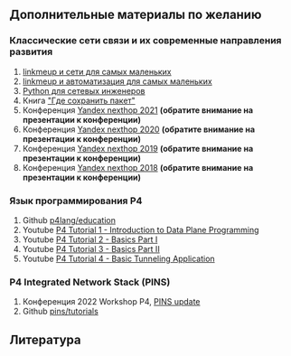 ## Дополнительные материалы по желанию
### Классические сети связи и их современные направления развития
1. [linkmeup и сети для самых маленьких](https://linkmeup.ru/sdsm/)
2. [linkmeup и автоматизация для самых маленьких](https://linkmeup.ru/adsm/)
3. [Python для сетевых инженеров](https://pyneng.readthedocs.io/ru/latest/)
4. Книга ["Где сохранить пакет"](https://where-to-store-the-packet.readthedocs.io/)
5. Конференция [Yandex nexthop 2021](https://events.yandex.ru/events/nexthop2021) **(обратите внимание на презентации к конференции)**
6. Конференция [Yandex nexthop 2020](https://events.yandex.ru/events/nexthop2020) **(обратите внимание на презентации к конференции)**
7. Конференция [Yandex nexthop 2019](https://events.yandex.ru/events/nexthop2019) **(обратите внимание на презентации к конференции)**
8. Конференция [Yandex nexthop 2018](https://events.yandex.ru/events/nexthop2018) **(обратите внимание на презентации к конференции)**

### Язык программирования P4
1. Github [p4lang/education](https://github.com/p4lang/education/wiki/courses)
2. Youtube [P4 Tutorial 1 - Introduction to Data Plane Programming](https://www.youtube.com/watch?v=4w-jEr99pBE)
3. Youtube [P4 Tutorial 2 - Basics Part I](https://www.youtube.com/watch?v=cvDtVobw9wE)
4. Youtube [P4 Tutorial 3 - Basics Part II](https://www.youtube.com/watch?v=6LXtneLfAPI)
5. Youtube [P4 Tutorial 4 - Basic Tunneling Application](https://www.youtube.com/watch?v=KlEi87XYMBE)

### P4 Integrated Network Stack (PINS)
1. Конференция 2022 Workshop P4, [PINS update](https://opennetworking.org/wp-content/uploads/2022/05/PINS-Update-Final-Slide-Deck.pdf)
2. Github [pins/tutorials](https://github.com/pins/tutorials)
## Литература
